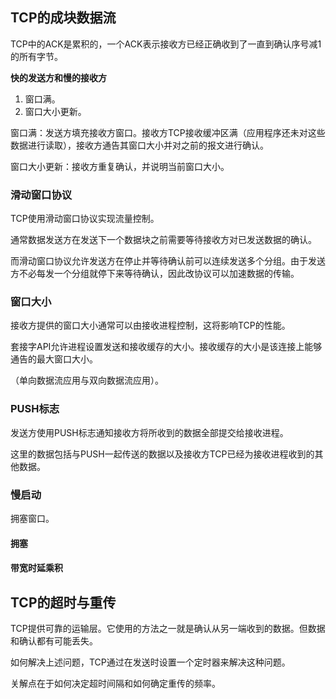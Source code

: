 ## TCP的成块数据流

TCP中的ACK是累积的，一个ACK表示接收方已经正确收到了一直到确认序号减1的所有字节。

**快的发送方和慢的接收方**

1. 窗口满。
2. 窗口大小更新。

窗口满：发送方填充接收方窗口。接收方TCP接收缓冲区满（应用程序还未对这些数据进行读取），接收方通告其窗口大小并对之前的报文进行确认。

窗口大小更新：接收方重复确认，并说明当前窗口大小。

### 滑动窗口协议

TCP使用滑动窗口协议实现流量控制。

通常数据发送方在发送下一个数据块之前需要等待接收方对已发送数据的确认。

而滑动窗口协议允许发送方在停止并等待确认前可以连续发送多个分组。由于发送方不必每发一个分组就停下来等待确认，因此改协议可以加速数据的传输。

### 窗口大小

接收方提供的窗口大小通常可以由接收进程控制，这将影响TCP的性能。

套接字API允许进程设置发送和接收缓存的大小。接收缓存的大小是该连接上能够通告的最大窗口大小。

（单向数据流应用与双向数据流应用）。

### PUSH标志

发送方使用PUSH标志通知接收方将所收到的数据全部提交给接收进程。

这里的数据包括与PUSH一起传送的数据以及接收方TCP已经为接收进程收到的其他数据。

### 慢启动

拥塞窗口。

#### 拥塞

#### 带宽时延乘积

## TCP的超时与重传

TCP提供可靠的运输层。它使用的方法之一就是确认从另一端收到的数据。但数据和确认都有可能丢失。

如何解决上述问题，TCP通过在发送时设置一个定时器来解决这种问题。

关解点在于如何决定超时间隔和如何确定重传的频率。
